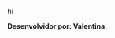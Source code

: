 hi
<a href="#"><img width= "100%" scr= "https://capsule-render.vercel.app/api?type=waving&height=150&color=0000FF&text=Os+menor+da+divisa&fontColor=FFFFFF&fontAlign=50&fontAlignY=30&fontSize=35"/></a>  



**Desenvolvidor por: Valentina.**